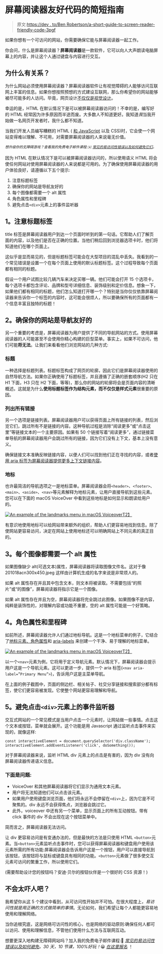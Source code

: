 # 屏幕阅读器友好代码的简短指南

> 原文:[https://dev . to/Ben Robertson/a-short-guide-to-screen-reader-friendly-code-3pgf](https://dev.to/benrobertson/a-short-guide-to-screen-reader-friendly-code-3pgf)

如果你想有一个可访问的网站，你需要确保它能与屏幕阅读器一起工作。

你会问，什么是屏幕阅读器？**屏幕阅读器**是一款软件，它可以向人大声朗读电脑屏幕上的内容，并让这个人通过键盘与内容进行交互。

## [](#why-does-it-matter)为什么有关系？

为什么网站必须使用屏幕阅读器？屏幕阅读器软件让有视觉障碍的人能够访问互联网上丰富的信息。如果你想按照预想的方式建设互联网，那么你希望你的网站能够被尽可能多的人访问。毕竟，网页设计[不仅仅是视觉设计](https://benrobertson.io/accessibility/principles-getting-started-website-accessibility#principle-1-web-design-is-more-than-graphic-design)。

幸运的是，HTML 在默认情况下是可以被屏幕阅读器访问的！不幸的是，编写好的 HTML 经常因为许多原因而半途而废。大多数人不知道更好。我知道*我*当我开始做一名网页开发者时，我什么都不知道。

当我们开发人员编写糟糕的 HTML ( [和 JavaScript](https://benrobertson.io/accessibility/javascript-accessibility) 以及 CSS)时，它会使一个网站变得难以理解、不可用，对需要屏幕阅读器的人来说毫无价值。

<small>*想升级你的无障碍游戏？查看我的免费电子邮件课程:✉️ [常见的易访问性错误以及如何避免它们](https://benrobertson.io/courses/common-accessibility-mistakes/)。*</small>

因为 HTML 在默认情况下是可以被屏幕阅读器访问的，所以使用语义 HTML 将会使任何网站对使用屏幕阅读器的人来说都是可用的。为了确保使用屏幕阅读器的用户体验良好，请遵循以下五个提示:

1.  注意标题标签
2.  确保你的网站是导航友好的
3.  每个图像都需要一个 alt 属性
4.  角色属性和里程碑
5.  避免点击`<div>`元素上的事件监听器

## [](#1-pay-attention-to-the-title-tag)1。注意标题标签

title 标签是屏幕阅读器用户到达一个页面时听到的第一句话。它帮助人们了解页面的内容，以及他们是否在正确的位置。当他们稍后回到浏览器选项卡时，他们将知道他们在哪个页面上。

这似乎是显而易见的，但是标题标签可能会在大型项目的混乱中丢失。我看到的一个常见错误是设置一个在每个页面上使用的默认标题标签。这个过程导致每个页面都有相同的标题。

假设一个用户试图比较几辆汽车来决定买哪一辆。他们可能会打开 15 个选项卡，每个选项卡都包含评论、品牌和型号详细信息、装饰级别和定价信息。想象一下，如果他们都有相同的标题，他们怎么知道打开哪一个？特别是当你仅仅依靠屏幕阅读器来告诉你一个标签的内容时，这可能会很烦人，所以要确保所有的页面都有一个信息丰富且独特的标题！

## [](#2-make-sure-your-site-is-navigationfriendly)2。确保你的网站是导航友好的

另一个重要的考虑是，屏幕阅读器为用户提供了不同的导航网站的方式。使用屏幕阅读器的人可能甚至不会使用你精心构建的巨型菜单。事实上，如果不可访问，他们可能**将无法**。让我们来看看他们浏览网站的几种方式:

### [](#headings)标题

一种选择是标题列表。标题标签构成了网页的轮廓，因此它们是屏幕阅读器使用的自然导航方法。如果你正确使用了标题标签，并且遵循了正确的嵌套顺序(H2 只在 H1 下面，H3 只在 H2 下面，等等)，那么你的网站的轮廓将会是页面内容的清晰概述。这就是为什么**使用标题标签作为结构元素，而不仅仅是样式元素**很重要的原因。

### [](#list-of-all-links)列出所有链接

另一个选项是链接列表。屏幕阅读器用户可以获得页面上所有链接的列表，然后浏览它们，跳过所有不是链接的内容。这种导航过程是消除“阅读更多”或“点击这里”等链接文本的一个主要原因。如果有 50 个链接写着“阅读更多”，通过链接菜单导航的屏幕阅读器用户会跳过所有的链接，因为它们没有上下文，基本上没有意义。

确保链接文本准确反映链接内容，以便人们可以找到他们正在寻找的内容，或者[使用 aria 标签为屏幕阅读器提供更多上下文链接内容](https://benrobertson.io/accessibility/principles-getting-started-website-accessibility#aria-attributes)。

### [](#landmarks)地标

也许最简洁的导航选项之一是地标菜单。屏幕阅读器会将`<header>`、`<footer>`、`<main>`、`<aside>`、`<nav>`等元素解释为地标元素，让用户直接导航到这些元素。您可以在下面的 macOS VoiceOver 中看到这些地标是如何显示和朗读给用户的。

[![An example of the landmarks menu in macOS Voiceover](../Images/efeea97eed16965e578e94bb9f5c1342.png)T2】](https://res.cloudinary.com/practicaldev/image/fetch/s--qJdv9j-e--/c_limit%2Cf_auto%2Cfl_progressive%2Cq_auto%2Cw_880/https://benrobertson.io/assets/img/landmarks.png)

有意识地使用地标可以给网站带来额外的组织，帮助人们更容易地找到信息。除了使网站更容易访问，决定在网站上使用地标还可以明确网站上不同元素的真正目的。

## [](#3-every-image-needs-an-alt-attribute)3。每个图像都需要一个 alt 属性

如果图像缺少 alt(可选文本)属性，屏幕阅读器将读取图像文件名。这对于像 201018acn300x450.jpeg 这样由计算机生成的名字来说是非常烦人的。

如果 alt 属性存在并且其中包含文本，则文本将被读取。不需要包括“的照片”或“的图像”，屏幕阅读器将指示它是一个图像。

如果 alt 属性存在并且为空，屏幕阅读器将完全跳过此图像。如果图像不是内容，纯粹是装饰性的，对理解内容或功能不重要，空的 alt 属性可能是一个好策略。

## [](#4-role-attributes-and-landmarks)4。角色属性和里程碑

如前所述，屏幕阅读器允许人们通过地标导航。这是一个地标菜单的例子，它结合了[地标元素、角色属性](https://benrobertson.io/accessibility/understanding-layout-for-screen-readers#aria-roles-and-landmarks)和 [aria-labels](https://benrobertson.io/accessibility/principles-getting-started-website-accessibility#aria-attributes) 来创建一个干净、易于理解的地标菜单。

[![An example of the landmarks menu in macOS Voiceover](../Images/efeea97eed16965e578e94bb9f5c1342.png)T2】](https://res.cloudinary.com/practicaldev/image/fetch/s--qJdv9j-e--/c_limit%2Cf_auto%2Cfl_progressive%2Cq_auto%2Cw_880/https://benrobertson.io/assets/img/landmarks.png)

以一个`<nav>`元素为例，它将用于定义导航元素。默认情况下，屏幕阅读器会提示用户这是一个导航元素。这可以更进一步，提供一个 aria 标签(`<nav aria-label=”Primary Menu”>`)，告诉用户这是主菜单导航。

在上面的例子截图中，页面的侧边栏、相关帖子、社交分享链接和搜索部分都有标签，使它们更容易被发现。它使整个网站更容易理解和导航。

## [](#5-avoid-click-event-listeners-on-raw-ltdivgt-endraw-elements)5。避免点击`<div>`元素上的事件监听器

交互式网站的一个常见模式是当用户点击一个元素时，让网站做一些事情。点击这个文本或按钮，菜单就会展开。这个功能是用 Javascript 通过监听点击事件来实现的，就像这样:

```
const interactiveElement = document.querySelector('div.className');
interactiveElement.addEventListener('click', doSomething()); 
```

对于屏幕阅读器来说，监听 HTML div 元素上的点击是有害的，因为 div 没有向屏幕阅读器传递语义信息。

### [](#here-are-the-problems)下面是问题:

*   VoiceOver 和其他屏幕阅读器将它们显示为通用文本元素。
*   用户将无法知道他们可以点击该元素。
*   如果用户使用键盘浏览页面，他们将永远不会停留在`<div>`上，因为它是不可聚焦的。div 永远不会获得焦点，浏览器会跳过它。
*   此外，voiceover 中还有另一个菜单，显示页面上的所有互动按钮。带有 click 事件的 div 不会出现在这个按钮菜单中。

简而言之，屏幕阅读器无法访问。

让 div 更容易访问是有变通办法的，但是最快的方法是只使用 HTML `<button>`元素。当`<button>`元素监听点击事件时，您可以获得屏幕阅读器和键盘用户使用该元素所需的所有功能:屏幕阅读器会告诉用户这是一个按钮，用户可以直接导航到该按钮，该按钮将与鼠标或键盘具有相同的功能。`<button>`元素做了很多使交互元素可访问的繁重工作，所以使用它们。

(需要帮助设计您的按钮吗？安迪·贝尔的按钮伙伴是一个很好的 CSS 资源！)

## [](#its-not-too-scary-right)不会太吓人吧？

我希望你从这 5 个建议中看到，从可访问性开始并不可怕。在很大程度上，*易访问性就是用正确的方式做简单的事情*。无论如何，我们希望让每个人都能更容易地使用和理解网络。

当你追根究底，这是网络可访问性的核心，也是网络的驱动原则:确保任何人都可以访问、使用和理解信息，不管他们使用什么方法与互联网互动。

想要更深入地构建无障碍网站吗？加入我的免费电子邮件课程:📨 *[常见的易访问性错误以及如何避免](https://benrobertson.io/courses/common-accessibility-mistakes/)。30 天，10 节课，100%好玩！*😀 [*在这里报名*](https://benrobertson.io/courses/common-accessibility-mistakes/) ！